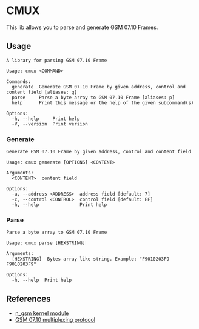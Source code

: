 # CMUX

This lib allows you to parse and generate GSM 07.10 Frames.

## Usage

<!-- USAGE_START -->
```plainstext
A library for parsing GSM 07.10 Frame

Usage: cmux <COMMAND>

Commands:
  generate  Generate GSM 07.10 Frame by given address, control and content field [aliases: g]
  parse     Parse a byte array to GSM 07.10 Frame [aliases: p]
  help      Print this message or the help of the given subcommand(s)

Options:
  -h, --help     Print help
  -V, --version  Print version
```
<!-- USAGE_END -->

### Generate

<!-- USAGE_GEN_START -->
```plainstext
Generate GSM 07.10 Frame by given address, control and content field

Usage: cmux generate [OPTIONS] <CONTENT>

Arguments:
  <CONTENT>  content field

Options:
  -a, --address <ADDRESS>  address field [default: 7]
  -c, --control <CONTROL>  control field [default: EF]
  -h, --help               Print help
```
<!-- USAGE_GEN_END -->

### Parse

<!-- USAGE_PAR_START -->
```plainstext
Parse a byte array to GSM 07.10 Frame

Usage: cmux parse [HEXSTRING]

Arguments:
  [HEXSTRING]  Bytes array like string. Example: "F9010203F9 F9010203F9"

Options:
  -h, --help  Print help
```
<!-- USAGE_PAR_END -->

## References

- [n_gsm kernel module](https://docs.kernel.org/driver-api/tty/n_gsm.html)
- [GSM 07.10 multiplexing protocol](https://www.3gpp.org/ftp/Specs/archive/07_series/07.10/0710-720.zip)